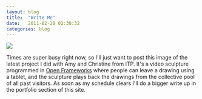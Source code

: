 ```yaml
---
layout: blog
title:  "Write Me"
date:   2011-02-28 02:38:32
categories: blog
---
```


<img src="http://runemadsen-2012.s3.amazonaws.com/blog/write_me.jpg" />

Times are super busy right now, so I'll just want to post this image of the latest project I did with Amy and Christine from ITP. It's a video sculpture programmed in <a href="http://www.openframeworks.cc" target="_blank">Open Frameworks</a> where people can leave a drawing using a tablet, and the sculpture plays back the drawings from the collective pool of all past visitors. As soon as my schedule clears I'll do a bigger write up in the portfolio section of this site.
